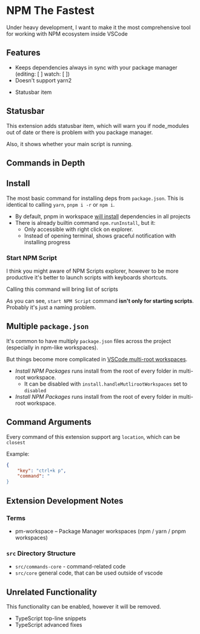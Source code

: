 # NPM The Fastest

Under heavy development, I want to make it the most comprehensive tool for working with NPM ecosystem inside VSCode

## Features

- Keeps dependencies always in sync with your package manager (editing: [ ] watch: [ ])
- Doesn't support yarn2
<!-- - Works with any package managers best with pnpm!
- [ ] workspaces and monorepos support
- Fastest plugin for
- \> 50 commands should save you a lot of time -->

- Statusbar item

## Statusbar

This extension adds statusbar item, which will warn you if node_modules out of date or there is problem with you package manager.

Also, it shows whether your main script is running.

## Commands in Depth

## Install

The most basic command for installing deps from `package.json`. This is identical to calling `yarn`, `pnpm i -r` or `npm i`.

- By default, pnpm in workspace [will install](https://pnpm.io/cli/install) dependencies in all projects
- There is already builtin command `npm.runInstall`, but it:
  - Only accessible with right click on explorer.
  - Instead of opening terminal, shows graceful notification with installing progress

### Start NPM Script

I think you might aware of NPM Scripts explorer, however to be more productive it's better to launch scripts with keyboards shortcuts.

Calling this command will bring list of scripts

As you can see, `start NPM Script` command **isn't only for starting scripts**. Probably it's just a naming problem.

## Multiple `package.json`

It's common to have multiply `package.json` files across the project (especially in npm-like workspaces).

But things become more complicated in [VSCode multi-root workspaces](https://code.visualstudio.com/docs/editor/workspaces#_multiroot-workspaces).

- *Install NPM Packages* runs install from the root of every folder in multi-root workspace.
  - It can be disabled with `install.handleMutlirootWorkspaces` set to `disabled`
- *Install NPM Packages* runs install from the root of every folder in multi-root workspace.

## Command Arguments

Every command of this extension support arg `location`, which can be `closest`

Example:

```json
{
    "key": "ctrl+k p",
    "command": "
}
```

## Extension Development Notes

### Terms

- pm-workspace – Package Manager workspaces (npm / yarn / pnpm workspaces)

### `src` Directory Structure

- `src/commands-core` - command-related code
- `src/core` general code, that can be used outside of vscode
<!-- TODO: linter don't allow to use vscode module inside src/core -->

## Unrelated Functionality

This functionality can be enabled, however it will be removed.

- TypeScript top-line snippets
- TypeScript advanced fixes
